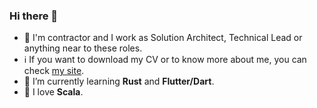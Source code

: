 
### Hi there 👋

- 👷 I'm contractor and I work as Solution Architect, Technical Lead or anything near to these roles.
- ℹ️ If you want to download my CV or to know more about me, you can check [my site](https://www.acervera.com).
- 🌱 I’m currently learning **Rust** and **Flutter/Dart**.
- 💟 I love **Scala**.

<!-- 
[![Angel's GitHub stats](https://github-readme-stats.vercel.app/api?username=angelcervera&count_private=true)](https://github.com/angelcervera)
-->

<!--
**angelcervera/angelcervera** is a ✨ _special_ ✨ repository because its `README.md` (this file) appears on your GitHub profile.

Here are some ideas to get you started:

- 🔭 I’m currently working on ...
- 🌱 I’m currently learning ...
- 👯 I’m looking to collaborate on ...
- 🤔 I’m looking for help with ...
- 💬 Ask me about ...
- 📫 How to reach me: ...
- 😄 Pronouns: ...
- ⚡ Fun fact: ...
-->
